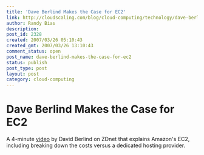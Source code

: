 ```yaml
---
title: 'Dave Berlind Makes the Case for EC2'
link: http://cloudscaling.com/blog/cloud-computing/technology/dave-berlind-makes-the-case-for-ec2/
author: Randy Bias
description: 
post_id: 2328
created: 2007/03/26 05:10:43
created_gmt: 2007/03/26 13:10:43
comment_status: open
post_name: dave-berlind-makes-the-case-for-ec2
status: publish
post_type: post
layout: post
category: cloud-computing
---
```


# Dave Berlind Makes the Case for EC2

A 4-minute [video](http://news.zdnet.com/2036-2_22-6167254.html) by David Berlind on ZDnet that explains Amazon's EC2, including breaking down the costs versus a dedicated hosting provider.